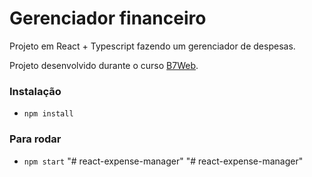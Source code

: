 # Gerenciador financeiro

Projeto em React + Typescript
fazendo um gerenciador de despesas.

Projeto desenvolvido durante o curso
[B7Web](https://b7web.com.br/).

### Instalação

- `npm install`

### Para rodar

- `npm start`
"# react-expense-manager" 
"# react-expense-manager" 
